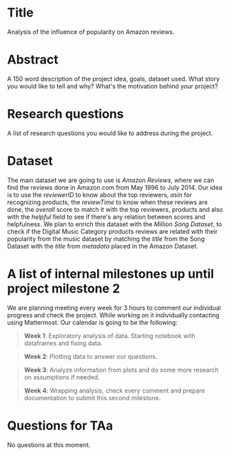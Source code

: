 # Title
Analysis of the influence of popularity on Amazon reviews.

# Abstract

A 150 word description of the project idea, goals, dataset used. What story you would like to tell and why? What's the motivation behind your project?

# Research questions
A list of research questions you would like to address during the project. 

# Dataset
The main dataset we are going to use is *Amazon Reviews*, where we can find the reviews done in Amazon.com from May 1996 to July 2014. Our idea is to use the _reviewerID_ to know about the top reviewers, _asin_ for recognizing products, the _reviewTime_ to know when these reviews are done, the _overall_ score to match it with the top reviewers, products and also with the _helpful_ field to see if there's any relation between scores and helpfulness. 
We plan to enrich this dataset with the *Million Song Dataset*, to check if the Digital Music Category products reviews are related with their popularity from the music dataset by matching the _title_ from the Song Dataset with the _title_ from _metadata_ placed in the Amazon Dataset.


# A list of internal milestones up until project milestone 2
We are planning meeting every week for 3 hours to comment our individual progress and check the project. While working on it individually contacting using Mattermost.
Our calendar is going to be the following:
  > **Week 1**: Exploratory analysis of data. Starting notebook with dataframes and fixing data. 

  > **Week 2**: Plotting data to answer our questions.

  > **Week 3**: Analyze information from plots and do some more research on assumptions if needed.
  
  > **Week 4**: Wrapping analysis, check every comment and prepare documentation to submit this second milestone.

# Questions for TAa
No questions at this moment.
